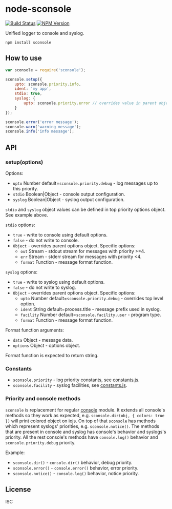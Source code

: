 # node-sconsole

[![Build Status](http://img.shields.io/travis/monai/node-sconsole/develop.svg)](https://travis-ci.org/monai/node-sconsole)
[![NPM Version](http://img.shields.io/npm/v/sconsole.svg)](https://www.npmjs.org/package/sconsole)

Unified logger to console and syslog.

`npm install sconsole`

## How to use

```js
var sconsole = require('sconsole');

sconsole.setup({
    upto: sconsole.priority.info,
    ident: 'my app',
    stdio: true,
    syslog: {
        upto: sconsole.priority.error // overrides value in parent object
    }
});

sconsole.error('error message');
sconsole.warn('warning message');
sconsole.info('info message');
```
## API

### setup(options)

Options:

- `upto` Number default=`sconsole.priority.debug` - log messages up to this priority.
- `stdio` Boolean|Object - console output configuration.
- `syslog` Boolean|Object - syslog output configuration.

`stdio` and `syslog` object values can be defined in top priority options object. See example above.

`stdio` options:

- `true` - write to console using default options.
- `false` - do not write to console.
- `Object` - overrides parent options object. Specific options:
    - `out` Stream - stdout stream for messages with priority >=4.
    - `err` Stream - stderr stream for messages with priority <4.
    - `format` Function - message format function.

`syslog` options:

- `true` - write to syslog using default options.
- `false` - do not write to syslog.
- `Object` - overrides parent options object. Specific options:
    - `upto` Number default=`sconsole.priority.debug` - overrides top level option.
    - `ident` String default=process.title - message prefix used in syslog.
    - `facility` Number default=`sconsole.facility.user` - program type.
    - `format` Function - message format function.

Format function arguments:

- `data` Object - message data.
- `options` Object - options object.

Format function is expected to return string.

### Constants

- `sconsole.priority` - log priority constants, see [constants.js](/lib/constants.js).
- `sconsole.facility` - syslog facilities, see [constants.js](/lib/constants.js).

### Priority and console methods

`sconsole` is replacement for regular [console](https://iojs.org/api/console.html) module. It extends all console's methods so they work as expected, e.g. `sconsole.dir(obj, { colors: true })` will print colored object on iojs. On top of that `sconsole` has methods which represent syslogs' priorities, e.g. `sconsole.notice()`. The methods that are present in console and syslog has console's behavior and syslogs's priority. All the rest console's methods have `console.log()` behavior and `sconsole.priority.debug` priority.

Example:

- `sconsole.dir()` - `console.dir()` behavior, debug priority.
- `sconsole.error()` - `console.error()` behavior, error priority.
- `sconsole.notice()` - `console.log()` behavior, notice priority.

## License

ISC
